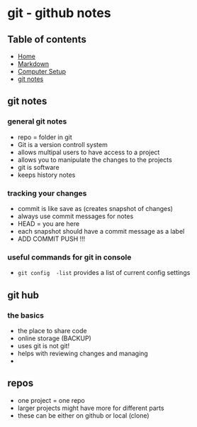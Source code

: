 # git - github notes

## Table of contents
- [Home](README.md)
- [Markdown](markdown.md)
- [Computer Setup](computer-setup.md)
- [git notes](git-github.md)

## git notes

### general git notes
- repo = folder in git
- Git is a version controll system
- allows multipal users to have access to a project
- allows you to manipulate the changes to the projects
- git is software
- keeps history notes

### tracking your changes
- commit is like save as (creates snapshot of changes)
- always use commit messages for notes
- HEAD = you are here
- each snapshot should have a commit message as a label
- ADD COMMIT PUSH !!! 



### useful commands for git in console
- `git config  -list` provides a list of current config settings


## git hub

### the basics
- the place to share code
- online storage (BACKUP)
- uses git is not git!
- helps with reviewing changes and managing
-

## repos
 - one project = one repo
 - larger projects might have more for different parts
 - these can be either on github or local (clone)

